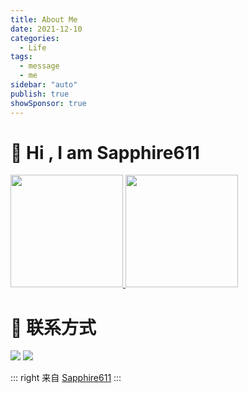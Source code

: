 ```yaml
---
title: About Me
date: 2021-12-10
categories:
  - Life
tags:
  - message
  - me
sidebar: "auto"
publish: true
showSponsor: true
---
```


  <h1>
    👋 Hi , I am Sapphire611  
  </h1>
  <a target="_blank" rel="noopener external nofollow noreferrer" href="https://github.com/sapphire611">
  <img height="180em" src="https://github-readme-stats.vercel.app/api?username=sapphire611&theme=buefy&show_icons=true" lazyload/>
  <img height="180em" src="https://github-readme-stats.vercel.app/api/top-langs/?username=sapphire611&theme=buefy&layout=compact" lazyload/>
    </a>

  <h1> 💬 联系方式</h1>
  <img src="https://img.shields.io/badge/Email-liuliyi611@gmail.com-9400D3?style=flat-square&logo=gmail" lazyload>
  <img src="https://img.shields.io/badge/Website-https://www.sapphire611.com-blue?style=flat-square&logo=google-chrome" lazyload>
  <br/>

::: right
来自 [Sapphire611](http://www.sapphire611.com)
:::
